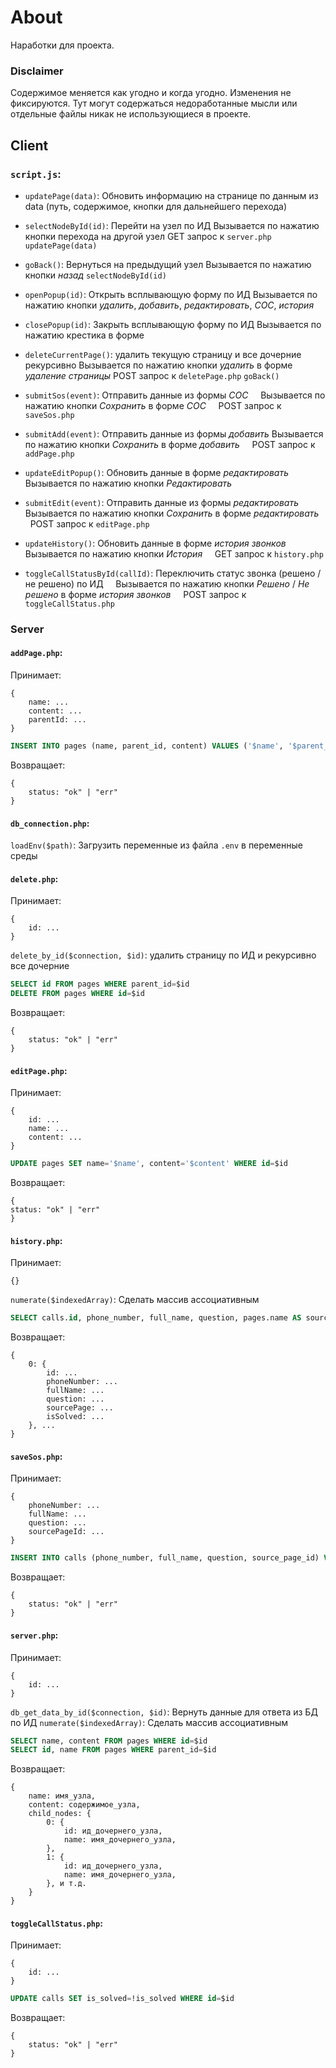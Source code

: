 # About

Наработки для проекта.

  

### Disclaimer

Содержимое меняется как угодно и когда угодно. Изменения не фиксируются. Тут могут содержаться недоработанные мысли или отдельные файлы никак не использующиеся в проекте.

  

## Client

### `script.js`:

- `updatePage(data)`: Обновить информацию на странице по данным из data (путь, содержимое, кнопки для дальнейшего перехода)

- `selectNodeById(id)`: Перейти на узел по ИД
    Вызывается по нажатию кнопки перехода на другой узел
	GET запрос к `server.php `
	`updatePage(data)`

- `goBack()`: Вернуться на предыдущий узел
	Вызывается по нажатию кнопки *назад*
	`selectNodeById(id)`

- `openPopup(id)`: Открыть всплывающую форму по ИД
	Вызывается по нажатию кнопки *удалить*, *добавить*, *редактировать*, *СОС*, *история*

- `closePopup(id)`: Закрыть всплывающую форму по ИД
	Вызывается по нажатию крестика в форме

- `deleteCurrentPage()`: удалить текущую страницу и все дочерние рекурсивно
	Вызывается по нажатию кнопки *удалить* в форме *удаление страницы*
	POST запрос к `deletePage.php`
	`goBack()`

- `submitSos(event)`: Отправить данные из формы *СОС*
    Вызывается по нажатию кнопки *Сохранить* в форме *СОС*
    POST запрос к `saveSos.php`
  
- `submitAdd(event)`: Отправить данные из формы *добавить*
	Вызывается по нажатию кнопки *Сохранить* в форме *добавить*
    POST запрос к `addPage.php`

- `updateEditPopup()`: Обновить данные в форме *редактировать*
    Вызывается по нажатию кнопки *Редактировать*

- `submitEdit(event)`: Отправить данные из формы *редактировать*
    Вызывается по нажатию кнопки *Сохранить* в форме *редактировать*
    POST запрос к `editPage.php`

- `updateHistory()`: Обновить данные в форме *история звонков*
    Вызывается по нажатию кнопки *История*
    GET запрос к `history.php`

- `toggleCallStatusById(callId)`: Переключить статус звонка (решено / не решено) по ИД
    Вызывается по нажатию кнопки *Решено* / *Не решено* в форме *история звонков*
    POST запрос к `toggleCallStatus.php`

### Server

#### `addPage.php`:

Принимает:
```
{
	name: ...
	content: ...
	parentId: ...
}
```

```sql
INSERT INTO pages (name, parent_id, content) VALUES ('$name', '$parent_id', '$content')
```

Возвращает:
```
{
	status: "ok" | "err"
}
```

#### `db_connection.php`:

`loadEnv($path)`: Загрузить переменные из файла `.env` в переменные среды

#### `delete.php`:

Принимает:
```
{
	id: ...
}
```

`delete_by_id($connection, $id)`: удалить страницу по ИД и рекурсивно все дочерние
```SQL
SELECT id FROM pages WHERE parent_id=$id
DELETE FROM pages WHERE id=$id
```

Возвращает:
```
{
	status: "ok" | "err"
}
```

#### `editPage.php`:

Принимает:
```
{
	id: ...
	name: ...
	content: ...
}
```
```SQL
UPDATE pages SET name='$name', content='$content' WHERE id=$id
```

Возвращает:
```
{
status: "ok" | "err"
}
```
#### `history.php`:

Принимает:
```
{}
```

`numerate($indexedArray)`: Сделать массив ассоциативным
```SQL
SELECT calls.id, phone_number, full_name, question, pages.name AS source_page_name, is_solved FROM calls JOIN pages ON calls.source_page_id=pages.id
```

Возвращает:
```
{
	0: {
		id: ...
		phoneNumber: ...
		fullName: ...
		question: ...
		sourcePage: ...
		isSolved: ...
	}, ...
}
```

#### `saveSos.php`:

Принимает:
```
{
	phoneNumber: ...
	fullName: ...
	question: ...
	sourcePageId: ...
}
```

```SQL
INSERT INTO calls (phone_number, full_name, question, source_page_id) VALUES ('$phone_number', '$full_name', '$question', '$source_page_id')
```
Возвращает:
```
{
	status: "ok" | "err"
}
```

#### `server.php`:

Принимает:
```
{
	id: ...
}
```

`db_get_data_by_id($connection, $id)`: Вернуть данные для ответа из БД по ИД
`numerate($indexedArray)`: Сделать массив ассоциативным

```SQL
SELECT name, content FROM pages WHERE id=$id
SELECT id, name FROM pages WHERE parent_id=$id
```

Возвращает:
```
{
	name: имя_узла,
	content: содержимое_узла,
	child_nodes: {
		0: {
			id: ид_дочернего_узла,
			name: имя_дочернего_узла,
		},
		1: {
			id: ид_дочернего_узла,
			name: имя_дочернего_узла,
		}, и т.д.
	}
}
```

#### `toggleCallStatus.php`:

Принимает:
```
{
	id: ...
}
```

```SQL
UPDATE calls SET is_solved=!is_solved WHERE id=$id
```

Возвращает:
```
{
	status: "ok" | "err"
}
```